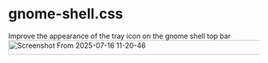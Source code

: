 # gnome-shell.css
Improve the appearance of the tray icon on the gnome shell top bar
<img width="1920" height="29" alt="Screenshot From 2025-07-16 11-20-46" src="https://github.com/user-attachments/assets/b3eaf457-26f5-44fd-83e4-875f12e7ee63" />

